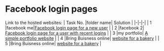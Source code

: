 # Facebook login pages
Link to the hosted websites:
| Task No. |folder name| Solution |
|-|-|-|
| 1 |facebook me|[Facebook login page for a new user](https://akshay-s-nair.github.io/web_projects/facebook%20me) |
| 2 |facebook 2| [Facebook login page for a user with recent logins](https://akshay-s-nair.github.io/web_projects/facebook%202) |
| 3 |my portfolio| [A simple portfolio website](https://akshay-s-nair.github.io/web_projects/my%20portfolio) |
| 4 |Bring Buisness online| [website for a bakery](https://akshay-s-nair.github.io/web_projects/bring%20buisness%20online) |
| 5 |Bring Buisness online| [website for a bakery](https://akshay-s-nair.github.io/web_projects/bring%20buisness%20online) |
